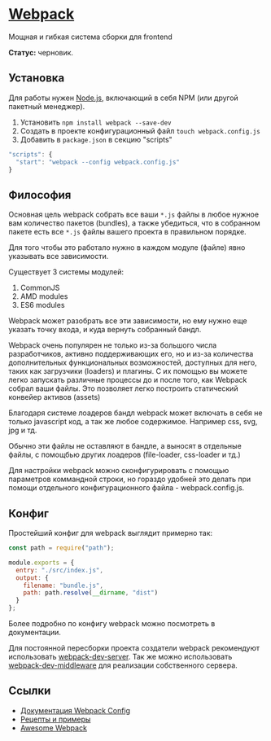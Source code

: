 # [Webpack](https://webpack.js.org/)

Мощная и гибкая система сборки для frontend

**Статус:** черновик.

## Установка

Для работы нужен [Node.js](http://nodejs.org/download/), включающий в себя NPM (или другой пакетный менеджер).

1. Установить `npm install webpack --save-dev`
2. Создать в проекте конфигурационный файл `touch webpack.config.js`
3. Добавить в `package.json` в секцию "scripts"


```js
"scripts": {
  "start": "webpack --config webpack.config.js"
}
```

## Философия

Основная цель webpack собрать все ваши `*.js` файлы в любое нужное вам количество пакетов (bundles), а также убедиться, что в собранном пакете есть все `*.js` файлы вашего проекта в правильном порядке.

Для того чтобы это работало нужно в каждом модуле (файле) явно указывать все зависимости.

Существует 3 системы модулей:

1. CommonJS
2. AMD modules
3. ES6 modules

Webpack может разобрать все эти зависимости, но ему нужно еще указать точку входа, и куда вернуть собранный бандл.

Webpack очень популярен не только из-за большого числа разработчиков, активно поддерживающих его, но и из-за количества дополнительных функциональных возможностей, доступных для него, таких как загрузчики (loaders) и плагины. С их помощью вы можете легко запускать различные процессы до и после того, как Webpack собрал ваши файлы. Это позволяет легко построить статический конвейер активов (assets)

Благодаря системе лоадеров бандл webpack может включать в себя не только javascript код, а так же любое содержимое. Например css, svg, jpg и тд.

Обычно эти файлы не оставляют в бандле, а выносят в отдельные файлы, с помощбью других лоадеров (file-loader, css-loader и тд.)

Для настройки webpack можно сконфигурировать с помощью параметров коммандной строки, но гораздо удобней это делать при помощи отдельного конфигурационного файла - webpack.config.js.

## Конфиг

Простейший конфиг для webpack выглядит примерно так:

```js
const path = require("path");

module.exports = {
  entry: "./src/index.js",
  output: {
    filename: "bundle.js",
    path: path.resolve(__dirname, "dist")
  }
};
```

Более подробно по конфигу webpack можно посмотреть в документации.

Для постоянной пересборки проекта создатели webpack рекомендуют использовать [webpack-dev-server](https://github.com/webpack/webpack-dev-server/).
Так же можно использовать [webpack-dev-middleware](https://github.com/webpack/webpack-dev-middleware) для реализации собственного сервера.

## Ссылки

* [Документация Webpack Config](https://webpack.js.org/configuration/)
* [Рецепты и примеры](https://github.com/webpack/webpack/blob/master/examples/README.md)
* [Awesome Webpack](https://github.com/webpack-contrib/awesome-webpack)
